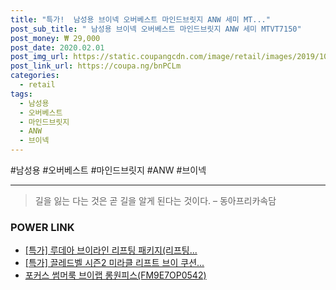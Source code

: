 ```yaml
--- 
title: "특가!  남성용 브이넥 오버베스트 마인드브릿지 ANW 세미 MT..." 
post_sub_title: " 남성용 브이넥 오버베스트 마인드브릿지 ANW 세미 MTVT7150" 
post_money: ₩ 29,000 
post_date: 2020.02.01 
post_img_url: https://static.coupangcdn.com/image/retail/images/2019/10/25/9/1/c7a2206d-7974-43a0-ad01-22628738d436.jpg 
post_link_url: https://coupa.ng/bnPCLm 
categories: 
  - retail 
tags: 
  - 남성용 
  - 오버베스트 
  - 마인드브릿지 
  - ANW 
  - 브이넥 
--- 
```

  #남성용 #오버베스트 #마인드브릿지 #ANW #브이넥 
<hr> 

> 길을 잃는 다는 것은 곧 길을 알게 된다는 것이다. – 동아프리카속담 


### POWER LINK

* <a href="https://blog.naver.com/santokki14/221790610901" target="_blank">[특가] 루데아 브이라인 리프팅 패키지(리프팅...</a>
* <a href="https://blog.naver.com/santokki14/221790756949" target="_blank">[특가] 끌레드벨 시즌2 미라클 리프트 브이 쿠션...</a>
* <a href="https://blog.naver.com/fasyy4321/221791350601" target="_blank">포커스 썸머룩 브이랩 롱원피스(FM9E7OP0542)</a>
